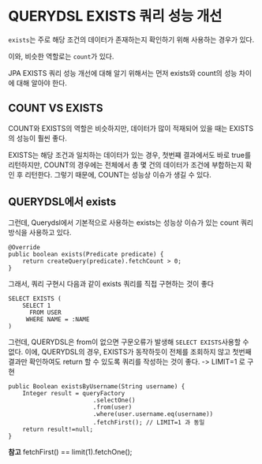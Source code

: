 # QUERYDSL EXISTS 쿼리 성능 개선

`exists`는 주로 해당 조건의 데이터가 존재하는지 확인하기 위해 사용하는 경우가 있다.

이와, 비슷한 역할로는 `count`가 있다.

JPA EXISTS 쿼리 성능 개선에 대해 알기 위해서는 먼저 exists와 count의 성능 차이에 대해 알아야 한다.

## COUNT VS EXISTS
COUNT와 EXISTS의 역할은 비슷하지만, 데이터가 많이 적재되어 있을 때는 EXISTS의 성능이 훨씬 좋다.

EXISTS는 해당 조건과 일치하는 데이터가 있는 경우, 첫번쨰 결과에서도 바로 true를 리턴하지만, COUNT의 경우에는 전체에서 총 몇 건의 데이터가 조건에 부합하는지 확인 후 리턴한다. 그렇기 때문에, COUNT는 성능상 이슈가 생길 수 있다.

## QUERYDSL에서 exists
그런데, Querydsl에서 기본적으로 사용하는 exists는 성능상 이슈가 있는 count 쿼리 방식을 사용하고 있다.

```
@Override
public boolean exists(Predicate predicate) {
    return createQuery(predicate).fetchCount > 0;
}
```

그래서, 쿼리 구현시 다음과 같이 exists 쿼리를 직접 구현하는 것이 좋다
```
SELECT EXISTS (
    SELECT 1
      FROM USER
     WHERE NAME = :NAME
)
```

그런데, QUERYDSL은 from이 없으면 구문오류가 발생해 `SELECT EXISTS`사용할 수 없다. 
이에, QUERYDSL의 경우, EXISTS가 동작하듯이 전체를 조회하지 않고 첫번째 결과만 확인하여도 return 할 수 있도록 쿼리를 작성하는 것이 좋다.
-> LIMIT=1 로 구현

```
public Boolean existsByUsername(String username) {
    Integer result = queryFactory
                        .selectOne()
                        .from(user)
                        .where(user.username.eq(username))
                        .fetchFirst(); // LIMIT=1 과 동일 
    return result!=null;
}
```

**참고**
fetchFirst() == limit(1).fetchOne();